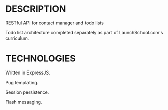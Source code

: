 # DESCRIPTION
RESTful API for contact manager and todo lists 

Todo list architecture completed separately as part of LaunchSchool.com's curriculum.
# TECHNOLOGIES
Written in ExpressJS.

Pug templating.

Session persistence.

Flash messaging.


